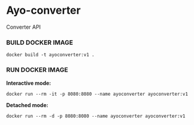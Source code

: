 # Ayo-converter
Converter API

### BUILD DOCKER IMAGE
`docker build -t ayoconverter:v1 .`

### RUN DOCKER IMAGE
**Interactive mode:** 

`docker run --rm -it -p 8080:8080 --name ayoconverter ayoconverter:v1`

**Detached mode:**

`docker run --rm -d -p 8080:8080 --name ayoconverter ayoconverter:v1`
